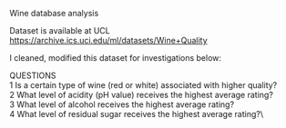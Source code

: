 Wine database analysis

Dataset is available at UCL
https://archive.ics.uci.edu/ml/datasets/Wine+Quality

I cleaned, modified this dataset for investigations below:

QUESTIONS\
1 Is a certain type of wine (red or white) associated with higher quality?\
2 What level of acidity (pH value) receives the highest average rating?\
3 What level of alcohol receives the highest average rating?\
4 What level of residual sugar receives the highest average rating?\
